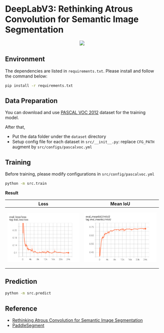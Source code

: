 # DeepLabV3: Rethinking Atrous Convolution for Semantic Image Segmentation

<p align="center">
    <image src="images/deeplabv3.png">
</p>


## Environment
The dependencies are listed in `requirements.txt`. Please install and follow the command below:

```bash
pip install -r requirements.txt
```

## Data Preparation
You can download and use [PASCAL VOC 2012]() dataset for the training model. 

After that,
+ Put the data folder under the `dataset` directory
+ Setup config file for each dataset in `src/__init__.py`: replace `CFG_PATH` augment by `src/configs/pascalvoc.yml`

## Training
Before training, please modify configurations in `src/config/pascalvoc.yml`
```bash
python -m src.train
```

**Result**

|Loss| Mean IoU|
|---|---|
| <p align='center'><img src="images/eval_loss.png"></p> | <p align='center'><img src="images/eval_meanIoU.png"></p>  |

## Prediction
```bash
python -m src.predict
```


## Reference

+ [Rethinking Atrous Convolution for Semantic Image Segmentation](https://arxiv.org/abs/1706.05587)
+ [PaddleSegment]()

